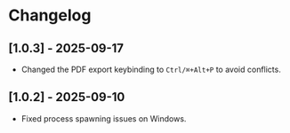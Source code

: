 # Changelog

## [1.0.3] - 2025-09-17

- Changed the PDF export keybinding to `Ctrl/⌘+Alt+P` to avoid conflicts.

## [1.0.2] - 2025-09-10

- Fixed process spawning issues on Windows.